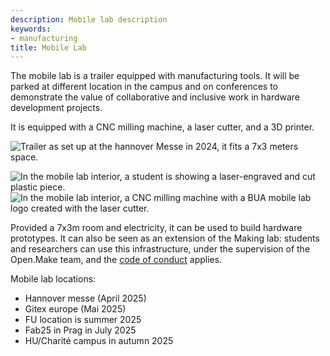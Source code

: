 ```yaml
---
description: Mobile lab description
keywords:
- manufacturing
title: Mobile Lab
---
```


The mobile lab is a trailer equipped with manufacturing tools.
It will be parked at different location in the campus and on conferences to 
demonstrate the value of collaborative and inclusive work in 
hardware development projects.

It is equipped with a CNC milling machine, a laser cutter, and a 3D printer.

![Trailer as set up at the hannover Messe in 2024, it fits a 7x3 meters space.](../img/labs/buamobilelab.jpg)

![In the mobile lab interior, a student is showing a laser-engraved and cut plastic piece.](../img/labs/mobile-lasercut.jpg) 
![In the mobile lab interior, a CNC milling machine with a BUA mobile lab logo created with the laser cutter.](../img/labs/mobile-cnc.jpg)

Provided a 7x3m room and electricity, it can be used to build hardware prototypes.
It can also be seen as an extension of the Making lab:
students and researchers can use this infrastructure, 
under the supervision of the Open.Make team, and the [code of conduct](https://codeberg.org/jcolomb/Labs-codeOfConduct/src/branch/main/codeofconduct.md) applies.

Mobile lab locations:

- Hannover messe (April 2025)
- Gitex europe (Mai 2025)
- FU location is summer 2025
- Fab25 in Prag in July 2025
- HU/Charité campus in autumn 2025
